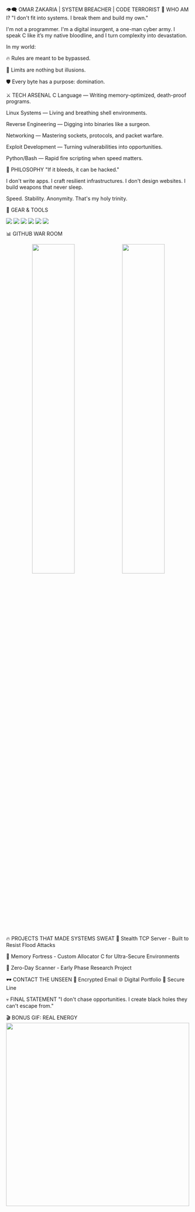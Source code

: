 
👁️‍🗨️ OMAR ZAKARIA | SYSTEM BREACHER | CODE TERRORIST
🧠 WHO AM I?
"I don't fit into systems.
I break them and build my own."

I'm not a programmer.
I'm a digital insurgent, a one-man cyber army.
I speak C like it’s my native bloodline,
and I turn complexity into devastation.

In my world:

🔥 Rules are meant to be bypassed.

🧠 Limits are nothing but illusions.

🛡️ Every byte has a purpose: domination.

⚔️ TECH ARSENAL
C Language — Writing memory-optimized, death-proof programs.

Linux Systems — Living and breathing shell environments.

Reverse Engineering — Digging into binaries like a surgeon.

Networking — Mastering sockets, protocols, and packet warfare.

Exploit Development — Turning vulnerabilities into opportunities.

Python/Bash — Rapid fire scripting when speed matters.

🎯 PHILOSOPHY
"If it bleeds, it can be hacked."

I don't write apps.
I craft resilient infrastructures.
I don't design websites.
I build weapons that never sleep.

Speed. Stability. Anonymity.
That's my holy trinity.

📡 GEAR & TOOLS
<p> <img src="https://img.shields.io/badge/C-00599C?style=for-the-badge&logo=c&logoColor=white" /> <img src="https://img.shields.io/badge/Linux-000000?style=for-the-badge&logo=linux&logoColor=white" /> <img src="https://img.shields.io/badge/Nmap-4B8BBE?style=for-the-badge&logo=nmap&logoColor=white" /> <img src="https://img.shields.io/badge/Bash-4EAA25?style=for-the-badge&logo=gnu-bash&logoColor=white" /> <img src="https://img.shields.io/badge/Python-FFD43B?style=for-the-badge&logo=python&logoColor=black" /> <img src="https://img.shields.io/badge/Wireshark-1679A7?style=for-the-badge&logo=wireshark&logoColor=white" /> </p>
📊 GITHUB WAR ROOM
<p align="center"> <img src="https://github-readme-stats.vercel.app/api?username=hector61000&show_icons=true&theme=dracula" width="48%" /> <img src="https://github-readme-stats.vercel.app/api/top-langs/?username=hector61000&layout=compact&theme=dracula" width="48%" /> </p>
🔥 PROJECTS THAT MADE SYSTEMS SWEAT
🔗 Stealth TCP Server - Built to Resist Flood Attacks

🔗 Memory Fortress - Custom Allocator C for Ultra-Secure Environments

🔗 Zero-Day Scanner - Early Phase Research Project

🕶️ CONTACT THE UNSEEN
📧 Encrypted Email
🌐 Digital Portfolio
💬 Secure Line

💀 FINAL STATEMENT
"I don't chase opportunities.
I create black holes they can't escape from."

🎬 BONUS GIF: REAL ENERGY
<img src="https://media.giphy.com/media/26ufdipQqU2lhNA4g/giphy.gif" width="500">
